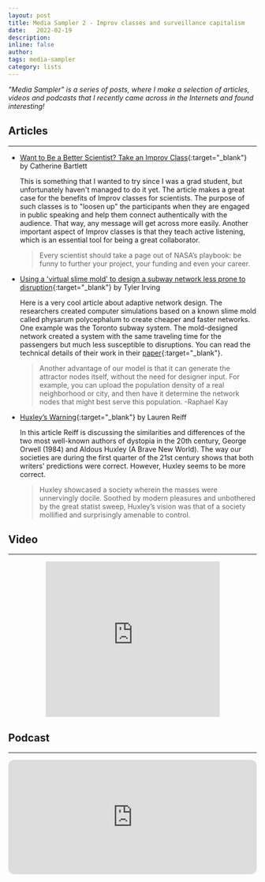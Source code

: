 ```yaml
---
layout: post
title: Media Sampler 2 - Improv classes and surveillance capitalism
date:   2022-02-19
description:
inline: false
author:
tags: media-sampler
category: lists
---
```


*"Media Sampler" is a series of posts, where I make a selection of articles, videos and podcasts that I recently came across in the Internets and found interesting!*

## Articles
---

- [Want to Be a Better Scientist? Take an Improv Class](https://blogs.scientificamerican.com/observations/want-to-be-a-better-scientist-take-an-improv-class/){:target="\_blank"} by Catherine Bartlett

  This is something that I wanted to try since I was a grad student, but unfortunately haven't managed to do it yet. The article makes a great case for the benefits of Improv classes for scientists. The purpose of such classes is to "loosen up" the participants when they are engaged in public speaking and help them connect authentically with the audience. That way, any message will get across more easily. Another important aspect of Improv classes is that they teach active listening, which is an essential tool for being a great collaborator.

  > <i class="fas fa-quote-left"></i> Every scientist should take a page out of NASA’s playbook: be funny to further your project, your funding and even your career.

- [Using a 'virtual slime mold' to design a subway network less prone to disruption](https://phys.org/news/2022-01-virtual-slime-mold-subway-network.html){:target="\_blank"} by Tyler Irving

  Here is a very cool article about adaptive network design. The researchers created computer simulations based on a known slime mold called physarum polycephalum to create cheaper and faster networks. One example was the Toronto subway system. The mold-designed network created a system with the same traveling time for the passengers but much less susceptible to disruptions. You can read the technical details of their work in their [paper](http://dx.doi.org/10.1038/s41598-022-05439-w){:target="\_blank"}.

  > <i class="fas fa-quote-left"></i> Another advantage of our model is that it can generate the attractor nodes itself, without the need for designer input. For example, you can upload the population density of a real neighborhood or city, and then have it determine the network nodes that might best serve this population.
  > -Raphael Kay



- [Huxley’s Warning](https://medium.com/the-shadow/huxleys-warning-4786d08a73a4){:target="\_blank"} by Lauren Reiff

  In this article Reiff is discussing the similarities and differences of the two most well-known authors of dystopia in the 20th century, George Orwell (1984) and Aldous Huxley (A Brave New World). The way our societies are during the first quarter of the 21st century shows that both writers' predictions were correct. However, Huxley seems to be more correct.  

  > <i class="fas fa-quote-left"></i> Huxley showcased a society wherein the masses were unnervingly docile. Soothed by modern pleasures and unbothered by the great statist sweep, Huxley’s vision was that of a society mollified and surprisingly amenable to control.


## Video
---

<center>
<div id='video-container'>
<iframe width="70%" height="315" src="https://www.youtube.com/embed/hIXhnWUmMvw" title="YouTube video player" frameborder="0" allow="accelerometer; autoplay; clipboard-write; encrypted-media; gyroscope; picture-in-picture" allowfullscreen></iframe>
</div>
</center>

## Podcast
---

<iframe style="border-radius:12px" src="https://open.spotify.com/embed/episode/6m2OaXsTWZESGkHBnj48wb?utm_source=generator&theme=0" width="100%" height="232" frameBorder="0" allowfullscreen="" allow="autoplay; clipboard-write; encrypted-media; fullscreen; picture-in-picture"></iframe>
